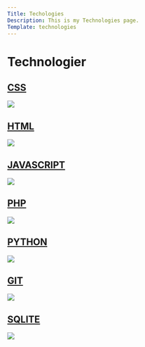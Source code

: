 ```yaml
---
Title: Techologies
Description: This is my Technologies page.
Template: technologies
---
```


Technologier
==========================

<div class="grid-item css">
        <a href="technology/css">
            <h2>CSS</h2>
            <img src="%base_url%/assets/img/css.jpg">
        </a>
</div>

<div class="grid-item html">
    <a class="link" href="technology/html">
        <h2>HTML</h2>
        <img src="%base_url%/assets/img/html.jpg">
    </a>
</div>

<div class="grid-item javascript">
    <a class="link" href="technology/javascript">
        <h2>JAVASCRIPT</h2>
        <img src="%base_url%/assets/img/js.jpg">
    </a>
</div>

<div class="grid-item php">
    <a class="link" href="technology/php">
        <h2>PHP</h2>
        <img src="%base_url%/assets/img/php.jpg">
    </a>
</div>

<div class="grid-item python">
    <a class="link" href="technology/python">
        <h2>PYTHON</h2>
        <img src="%base_url%/assets/img/python.jpg">
    </a>
</div>

<div class="grid-item git">
    <a class="link" href="technology/git">
        <h2>GIT</h2>
        <img src="%base_url%/assets/img/git.jpg">
    </a>
</div>

<div class="grid-item sqlite">
    <a class="link" href="technology/sqlite">
        <h2>SQLITE</h2>
        <img src="%base_url%/assets/img/sqlite.jpg">
    </a>
</div>
